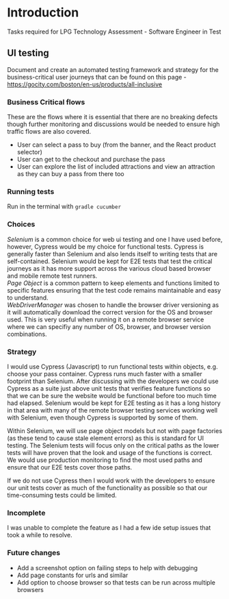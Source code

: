 # Introduction
Tasks required for LPG Technology Assessment - Software Engineer in Test

## UI testing
Document and create an automated testing framework and strategy for the business-critical user journeys that can
be found on this page - https://gocity.com/boston/en-us/products/all-inclusive

### Business Critical flows
These are the flows where it is essential that there are no breaking defects though further monitoring and discussions would be needed to ensure high traffic flows are also covered.
* User can select a pass to buy (from the banner, and the React product selector)
* User can get to the checkout and purchase the pass
* User can explore the list of included attractions and view an attraction as they can buy a pass from there too

### Running tests
Run in the terminal with ```gradle cucumber```

### Choices
*Selenium* is a common choice for web ui testing and one I have used before, however, Cypress would be my choice for 
functional tests. Cypress is generally faster than Selenium and also lends itself to writing tests that are 
self-contained.  Selenium would be kept for E2E tests that test the critical journeys as it has more support across 
the various cloud based browser and mobile remote test runners.  
*Page Object* is a common pattern to keep elements and functions limited to specific features ensuring that the test code 
remains maintainable and easy to understand.  
*WebDriverManager* was chosen to handle the browser driver versioning as it will automatically download the correct version for the OS and browser used. This is very useful when running it on a remote browser service where we can specifiy any number of OS, browser, and browser version combinations.

### Strategy
I would use Cypress (Javascript) to run functional tests within objects, e.g. choose your pass container. Cypress runs 
much faster with a smaller footprint than Selenium. After discussing with the developers we could use Cypress as a 
suite just above unit tests that verifies feature functions so that we can be sure the website would be functional before too much time had elapsed.  Selenium would be kept for E2E testing as it has a long history in that area with many of the remote browser testing services working well with Selenium, even though Cypress 
is supported by some of them.

Within Selenium, we will use page object models but not with page factories (as these tend to cause stale element 
errors) as this is standard for UI testing.  The Selenium tests will focus only on the critical paths as the lower tests 
will have proven that the look and usage of the functions is correct. We would use production monitoring to find the most used paths and ensure that our E2E tests cover those paths.  

If we do not use Cypress then I would work with the developers to ensure our unit tests cover as much of the functionality as possible so that our time-consuming tests could be limited.

### Incomplete
I was unable to complete the feature as I had a few ide setup issues that took a while to resolve.

### Future changes
* Add a screenshot option on failing steps to help with debugging  
* Add page constants for urls and similar
* Add option to choose browser so that tests can be run across multiple browsers
